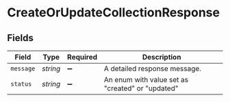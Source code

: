 # CreateOrUpdateCollectionResponse


## Fields

| Field                                            | Type                                             | Required                                         | Description                                      |
| ------------------------------------------------ | ------------------------------------------------ | ------------------------------------------------ | ------------------------------------------------ |
| `message`                                        | *string*                                         | :heavy_minus_sign:                               | A detailed response message.                     |
| `status`                                         | *string*                                         | :heavy_minus_sign:                               | An enum with value set as "created" or "updated" |